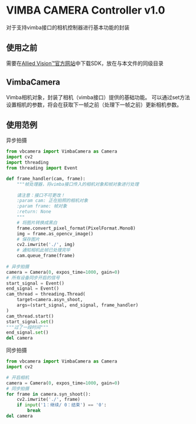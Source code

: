 # VIMBA CAMERA Controller v1.0
对于支持vimba接口的相机控制器进行基本功能的封装

## 使用之前
需要在[Allied Vision™官方网站](https://www.alliedvision.cn/cn/products/software/vimba-sdk/)中下载SDK，放在与本文件的同级目录

## VimbaCamera
Vimba相机对象，封装了相机（vimba接口）提供的基础功能。
可以通过set方法设置相机的参数，将会在获取下一帧之前（处理下一帧之前）更新相机参数。  

## 使用范例
异步拍摄
```python
from vbcamera import VimbaCamera as Camera
import cv2
import threading
from threading import Event

def frame_handler(cam, frame):
    """帧处理器，将vimba接口传入的相机对象和帧对象进行处理
    
    请注意：接口不可更改！
    :param cam: 正在拍照的相机对象
    :param frame: 帧对象
    :return: None
    """
    # 将图片转换成黑白
    frame.convert_pixel_format(PixelFormat.Mono8)
    img = frame.as_opencv_image()
    # 保存图片
    cv2.imwrite('./', img)
    # 通知相机此帧已处理完毕
    cam.queue_frame(frame)
    
# 异步拍摄
camera = Camera(0, expos_time=1000, gain=0)
# 所有设备同步开启的信号
start_signal = Event()
end_signal = Event()
cam_thread = threading.Thread(
    target=camera.asyn_shoot,
    args=(start_signal, end_signal, frame_handler)
)
cam_thread.start()
start_signal.set()
"""过了一段时间"""
end_signal.set()
del camera
```
同步拍摄
```python
from vbcamera import VimbaCamera as Camera
import cv2

# 开启相机
camera = Camera(0, expos_time=1000, gain=0)
# 同步拍摄
for frame in camera.syn_shoot():
    cv2.imwrite('./', frame)
    if input('1：继续/ 0：结束') == '0':
        break
del camera
```




